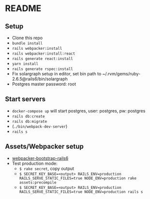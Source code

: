 # README

## Setup

- Clone this repo
- `bundle install`
- `rails webpacker:install`
- `rails webpacker:install:react`
- `rails generate react:install`
- `yarn install`
- `rails generate rspec:install`
- Fix solargraph setup in editor, set bin path to ~/.rvm/gems/ruby-2.6.5@rails6/bin/solargraph
- Postgres master password: root

## Start servers

- `docker-compose up` will start postgres, user: postgres, pw: postgres
- `rails db:create`
- `rails db:migrate`
- (`./bin/webpack-dev-server`)
- `rails s`

## Assets/Webpacker setup
- [webpacker-bootstrap-rails6](https://medium.com/@adrian_teh/ruby-on-rails-6-with-webpacker-and-bootstrap-step-by-step-guide-41b52ef4081f)
- Test production mode:
  - `$ rake secret`, copy output
  - `$ SECRET_KEY_BASE=<output> RAILS_ENV=production RAILS_SERVE_STATIC_FILES=true NODE_ENV=production rake assets:precompile`
  - `$ SECRET_KEY_BASE=<output> RAILS_ENV=production RAILS_SERVE_STATIC_FILES=true NODE_ENV=production rails s`